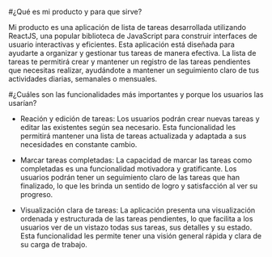 #¿Qué es mi producto y para que sirve?

Mi producto es una aplicación de lista de tareas desarrollada utilizando ReactJS, una popular biblioteca de JavaScript para construir interfaces de usuario interactivas y eficientes. Esta aplicación está diseñada para ayudarte a organizar y gestionar tus tareas de manera efectiva. La lista de tareas te permitirá crear y mantener un registro de las tareas pendientes que necesitas realizar, ayudándote a mantener un seguimiento claro de tus actividades diarias, semanales o mensuales.

#¿Cuáles son las funcionalidades más importantes y porque los usuarios las usarían?

- Reación y edición de tareas: Los usuarios podrán crear nuevas tareas y editar las existentes según sea necesario. Esta funcionalidad les permitirá mantener una lista de tareas actualizada y adaptada a sus necesidades en constante cambio.

- Marcar tareas completadas: La capacidad de marcar las tareas como completadas es una funcionalidad motivadora y gratificante. Los usuarios podrán tener un seguimiento claro de las tareas que han finalizado, lo que les brinda un sentido de logro y satisfacción al ver su progreso.

- Visualización clara de tareas: La aplicación presenta una visualización ordenada y estructurada de las tareas pendientes, lo que facilita a los usuarios ver de un vistazo todas sus tareas, sus detalles y su estado. Esta funcionalidad les permite tener una visión general rápida y clara de su carga de trabajo.

